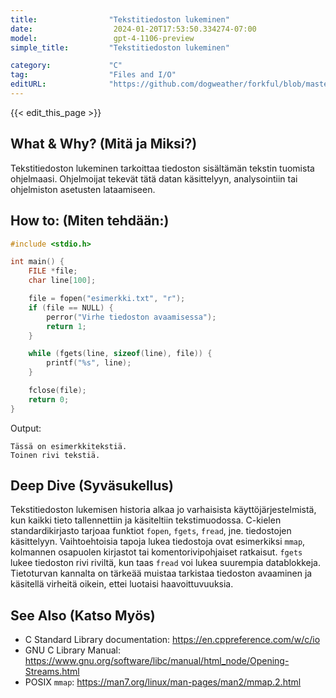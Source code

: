 ```yaml
---
title:                "Tekstitiedoston lukeminen"
date:                  2024-01-20T17:53:50.334274-07:00
model:                 gpt-4-1106-preview
simple_title:         "Tekstitiedoston lukeminen"

category:             "C"
tag:                  "Files and I/O"
editURL:              "https://github.com/dogweather/forkful/blob/master/content/fi/c/reading-a-text-file.md"
---
```


{{< edit_this_page >}}

## What & Why? (Mitä ja Miksi?)
Tekstitiedoston lukeminen tarkoittaa tiedoston sisältämän tekstin tuomista ohjelmaasi. Ohjelmoijat tekevät tätä datan käsittelyyn, analysointiin tai ohjelmiston asetusten lataamiseen.

## How to: (Miten tehdään:)
```C
#include <stdio.h>

int main() {
    FILE *file;
    char line[100];

    file = fopen("esimerkki.txt", "r");
    if (file == NULL) {
        perror("Virhe tiedoston avaamisessa");
        return 1;
    }

    while (fgets(line, sizeof(line), file)) {
        printf("%s", line);
    }

    fclose(file);
    return 0;
}
```
Output:
```
Tässä on esimerkkitekstiä.
Toinen rivi tekstiä.
```

## Deep Dive (Syväsukellus)
Tekstitiedoston lukemisen historia alkaa jo varhaisista käyttöjärjestelmistä, kun kaikki tieto tallennettiin ja käsiteltiin tekstimuodossa. C-kielen standardikirjasto tarjoaa funktiot `fopen`, `fgets`, `fread`, jne. tiedostojen käsittelyyn. Vaihtoehtoisia tapoja lukea tiedostoja ovat esimerkiksi `mmap`, kolmannen osapuolen kirjastot tai komentorivipohjaiset ratkaisut. `fgets` lukee tiedoston rivi riviltä, kun taas `fread` voi lukea suurempia datablokkeja. Tietoturvan kannalta on tärkeää muistaa tarkistaa tiedoston avaaminen ja käsitellä virheitä oikein, ettei luotaisi haavoittuvuuksia.

## See Also (Katso Myös)
- C Standard Library documentation: https://en.cppreference.com/w/c/io
- GNU C Library Manual: https://www.gnu.org/software/libc/manual/html_node/Opening-Streams.html
- POSIX `mmap`: https://man7.org/linux/man-pages/man2/mmap.2.html
